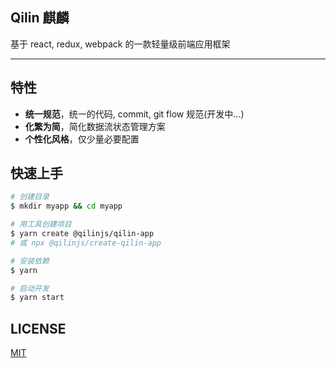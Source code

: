 ## Qilin 麒麟

基于 react, redux, webpack 的一款轻量级前端应用框架

---

## 特性

- **统一规范**，统一的代码, commit, git flow 规范(开发中...)
- **化繁为简**，简化数据流状态管理方案
- **个性化风格**，仅少量必要配置

## 快速上手

```bash
# 创建目录
$ mkdir myapp && cd myapp

# 用工具创建项目
$ yarn create @qilinjs/qilin-app
# 或 npx @qilinjs/create-qilin-app

# 安装依赖
$ yarn

# 启动开发
$ yarn start
```

## LICENSE

[MIT](https://github.com/jackhutu/qilin/blob/master/LICENSE)
